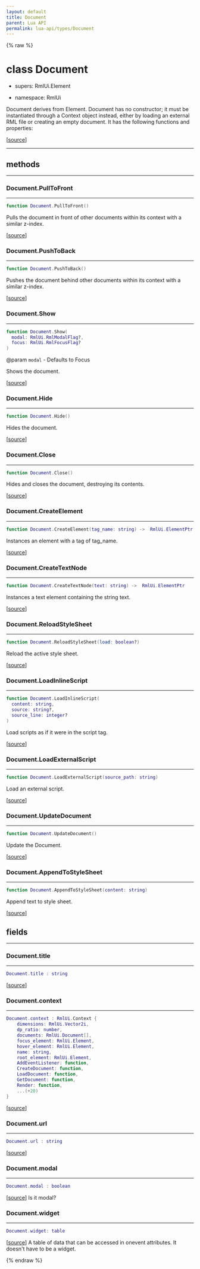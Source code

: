 ```yaml
---
layout: default
title: Document
parent: Lua API
permalink: lua-api/types/Document
---
```


{% raw %}

# class Document


- supers: RmlUi.Element


- namespace: RmlUi



Document derives from Element. Document has no constructor; it must be instantiated through a Context object instead, either by loading an external RML file or creating an empty document. It has the following functions and properties:

[<a href="https://github.com/beyond-all-reason/RecoilEngine/blob/b4d0041e4c68c34dace9abf492f9193d28ef5d7e/rts/Rml/SolLua/bind/Document.cpp#L132-L135" target="_blank">source</a>]







---

## methods
---

### Document.PullToFront
---
```lua
function Document.PullToFront()
```





Pulls the document in front of other documents within its context with a similar z-index.

[<a href="https://github.com/beyond-all-reason/RecoilEngine/blob/b4d0041e4c68c34dace9abf492f9193d28ef5d7e/rts/Rml/SolLua/bind/Document.cpp#L139-L142" target="_blank">source</a>]








### Document.PushToBack
---
```lua
function Document.PushToBack()
```





Pushes the document behind other documents within its context with a similar z-index.

[<a href="https://github.com/beyond-all-reason/RecoilEngine/blob/b4d0041e4c68c34dace9abf492f9193d28ef5d7e/rts/Rml/SolLua/bind/Document.cpp#L144-L147" target="_blank">source</a>]








### Document.Show
---
```lua
function Document.Show(
  modal: RmlUi.RmlModalFlag?,
  focus: RmlUi.RmlFocusFlag?
)
```
@param `modal` - Defaults to Focus






Shows the document.

[<a href="https://github.com/beyond-all-reason/RecoilEngine/blob/b4d0041e4c68c34dace9abf492f9193d28ef5d7e/rts/Rml/SolLua/bind/Document.cpp#L149-L154" target="_blank">source</a>]








### Document.Hide
---
```lua
function Document.Hide()
```





Hides the document.

[<a href="https://github.com/beyond-all-reason/RecoilEngine/blob/b4d0041e4c68c34dace9abf492f9193d28ef5d7e/rts/Rml/SolLua/bind/Document.cpp#L156-L159" target="_blank">source</a>]








### Document.Close
---
```lua
function Document.Close()
```





Hides and closes the document, destroying its contents.

[<a href="https://github.com/beyond-all-reason/RecoilEngine/blob/b4d0041e4c68c34dace9abf492f9193d28ef5d7e/rts/Rml/SolLua/bind/Document.cpp#L161-L164" target="_blank">source</a>]








### Document.CreateElement
---
```lua
function Document.CreateElement(tag_name: string) ->  RmlUi.ElementPtr
```





Instances an element with a tag of tag_name.

[<a href="https://github.com/beyond-all-reason/RecoilEngine/blob/b4d0041e4c68c34dace9abf492f9193d28ef5d7e/rts/Rml/SolLua/bind/Document.cpp#L166-L171" target="_blank">source</a>]








### Document.CreateTextNode
---
```lua
function Document.CreateTextNode(text: string) ->  RmlUi.ElementPtr
```





Instances a text element containing the string text.

[<a href="https://github.com/beyond-all-reason/RecoilEngine/blob/b4d0041e4c68c34dace9abf492f9193d28ef5d7e/rts/Rml/SolLua/bind/Document.cpp#L173-L178" target="_blank">source</a>]








### Document.ReloadStyleSheet
---
```lua
function Document.ReloadStyleSheet(load: boolean?)
```





Reload the active style sheet.

[<a href="https://github.com/beyond-all-reason/RecoilEngine/blob/b4d0041e4c68c34dace9abf492f9193d28ef5d7e/rts/Rml/SolLua/bind/Document.cpp#L181-L185" target="_blank">source</a>]








### Document.LoadInlineScript
---
```lua
function Document.LoadInlineScript(
  content: string,
  source: string?,
  source_line: integer?
)
```





Load scripts as if it were in the script tag.

[<a href="https://github.com/beyond-all-reason/RecoilEngine/blob/b4d0041e4c68c34dace9abf492f9193d28ef5d7e/rts/Rml/SolLua/bind/Document.cpp#L187-L193" target="_blank">source</a>]








### Document.LoadExternalScript
---
```lua
function Document.LoadExternalScript(source_path: string)
```





Load an external script.

[<a href="https://github.com/beyond-all-reason/RecoilEngine/blob/b4d0041e4c68c34dace9abf492f9193d28ef5d7e/rts/Rml/SolLua/bind/Document.cpp#L195-L199" target="_blank">source</a>]








### Document.UpdateDocument
---
```lua
function Document.UpdateDocument()
```





Update the Document.

[<a href="https://github.com/beyond-all-reason/RecoilEngine/blob/b4d0041e4c68c34dace9abf492f9193d28ef5d7e/rts/Rml/SolLua/bind/Document.cpp#L201-L204" target="_blank">source</a>]








### Document.AppendToStyleSheet
---
```lua
function Document.AppendToStyleSheet(content: string)
```





Append text to style sheet.

[<a href="https://github.com/beyond-all-reason/RecoilEngine/blob/b4d0041e4c68c34dace9abf492f9193d28ef5d7e/rts/Rml/SolLua/bind/Document.cpp#L206-L210" target="_blank">source</a>]











## fields
---

### Document.title
---
```lua
Document.title : string
```



[<a href="https://github.com/beyond-all-reason/RecoilEngine/blob/b4d0041e4c68c34dace9abf492f9193d28ef5d7e/rts/Rml/SolLua/bind/Document.cpp#L214-L214" target="_blank">source</a>]








### Document.context
---
```lua
Document.context : RmlUi.Context {
    dimensions: RmlUi.Vector2i,
    dp_ratio: number,
    documents: RmlUi.Document[],
    focus_element: RmlUi.Element,
    hover_element: RmlUi.Element,
    name: string,
    root_element: RmlUi.Element,
    AddEventListener: function,
    CreateDocument: function,
    LoadDocument: function,
    GetDocument: function,
    Render: function,
    ...(+20)
}
```



[<a href="https://github.com/beyond-all-reason/RecoilEngine/blob/b4d0041e4c68c34dace9abf492f9193d28ef5d7e/rts/Rml/SolLua/bind/Document.cpp#L218-L218" target="_blank">source</a>]








### Document.url
---
```lua
Document.url : string
```



[<a href="https://github.com/beyond-all-reason/RecoilEngine/blob/b4d0041e4c68c34dace9abf492f9193d28ef5d7e/rts/Rml/SolLua/bind/Document.cpp#L221-L221" target="_blank">source</a>]








### Document.modal
---
```lua
Document.modal : boolean
```



[<a href="https://github.com/beyond-all-reason/RecoilEngine/blob/b4d0041e4c68c34dace9abf492f9193d28ef5d7e/rts/Rml/SolLua/bind/Document.cpp#L223-L223" target="_blank">source</a>]
Is it modal?








### Document.widget
---
```lua
Document.widget: table
```



[<a href="https://github.com/beyond-all-reason/RecoilEngine/blob/b4d0041e4c68c34dace9abf492f9193d28ef5d7e/rts/Rml/SolLua/bind/Document.cpp#L225-L225" target="_blank">source</a>]
A table of data that can be accessed in onevent attributes. It doesn't have to be a widget.










{% endraw %}